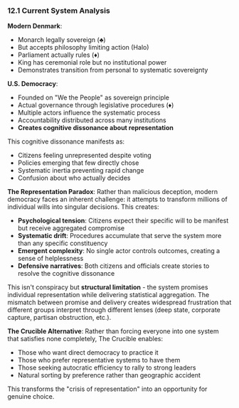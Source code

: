### 12.1 Current System Analysis

**Modern Denmark**:
- Monarch legally sovereign (♣)
- But accepts philosophy limiting action (Halo)
- Parliament actually rules (♦)
- King has ceremonial role but no institutional power
- Demonstrates transition from personal to systematic sovereignty

**U.S. Democracy**:
- Founded on "We the People" as sovereign principle
- Actual governance through legislative procedures (♦)
- Multiple actors influence the systematic process
- Accountability distributed across many institutions
- **Creates cognitive dissonance about representation**

This cognitive dissonance manifests as:
- Citizens feeling unrepresented despite voting
- Policies emerging that few directly chose
- Systematic inertia preventing rapid change
- Confusion about who actually decides

**The Representation Paradox**:
Rather than malicious deception, modern democracy faces an inherent challenge: it attempts to transform millions of individual wills into singular decisions. This creates:

- **Psychological tension**: Citizens expect their specific will to be manifest but receive aggregated compromise
- **Systematic drift**: Procedures accumulate that serve the system more than any specific constituency  
- **Emergent complexity**: No single actor controls outcomes, creating a sense of helplessness
- **Defensive narratives**: Both citizens and officials create stories to resolve the cognitive dissonance

This isn't conspiracy but **structural limitation** - the system promises individual representation while delivering statistical aggregation. The mismatch between promise and delivery creates widespread frustration that different groups interpret through different lenses (deep state, corporate capture, partisan obstruction, etc.).

**The Crucible Alternative**:
Rather than forcing everyone into one system that satisfies none completely, The Crucible enables:
- Those who want direct democracy to practice it
- Those who prefer representative systems to have them
- Those seeking autocratic efficiency to rally to strong leaders
- Natural sorting by preference rather than geographic accident

This transforms the "crisis of representation" into an opportunity for genuine choice.